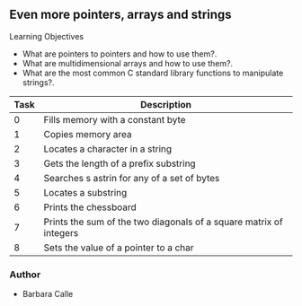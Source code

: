 ## Even more pointers, arrays and strings

Learning Objectives

 - What are pointers to pointers and how to use them?.
 - What are multidimensional arrays and how to use them?.
 - What are the most common C standard library functions to manipulate strings?.

Task | Description 
------------ | -------------
0 | Fills memory with a constant byte
1 | Copies memory area
2 | Locates a character in a string
3 | Gets the length of a prefix substring
4 | Searches s astrin for any of a set of bytes
5 | Locates a substring
6 | Prints the chessboard
7 | Prints the sum of the two diagonals of a square matrix of integers
8 | Sets the value of a pointer to a char

### Author

 - Barbara Calle 
